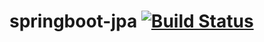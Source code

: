 # springboot-jpa [![Build Status](https://travis-ci.org/hbdkwon/springboot-jpa.svg?branch=master)](https://travis-ci.org/hbdkwon/springboot-jpa)
